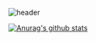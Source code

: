 ![header](https://capsule-render.vercel.app/api?type=wave&color=auto&height=300&section=header&text=capsule%20render&fontSize=90)

[![Anurag's github stats](https://github-readme-stats.vercel.app/api?username=Isaac-Lee)](https://github.com/anuraghazra/github-readme-stats)
